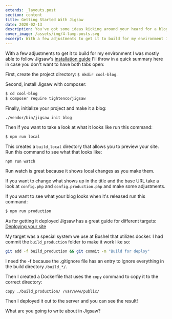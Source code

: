 ```yaml
---
extends: _layouts.post
section: content
title: Getting Started With Jigsaw
date: 2020-02-13
description: You've got some ideas kicking around your heard for a blog. You know how to use Laravel pretty well and want to get to writing things down now! Jigsaw the Laravel based static site generator may be just what you need.
cover_image: /assets/img/4-lamp-posts.svg
excerpt: With a few adjustments to get it to build for my environment I was mostly able to follow Jigsaw's installation guide.
---
```


With a few adjustments to get it to build for my environment I was mostly able to follow Jigsaw's [installation guide](https://jigsaw.tighten.co/docs/installation/) I'll throw in a quick summary here in case you don't want to have both tabs open:

First, create the project directory: `$ mkdir cool-blog`.

Second, install Jigsaw with composer:
```bash
$ cd cool-blog
$ composer require tightenco/jigsaw
```

Finally, initialize your project and make it a blog:
```
./vendor/bin/jigsaw init blog
```

Then if you want to take a look at what it looks like run this command:
```bash
$ npm run local
```

This creates a `build_local` directory that allows you to preview your site. Run this command to see what that looks like:
```bash
npm run watch
```
Run watch is great because it shows local changes as you make them.

If you want to change what shows up in the title and the base URL take a look at `config.php` and `config.production.php` and make some adjustments. 

If you want to see what your blog looks when it's released run this command:
```bash
$ npm run production
```

As for getting it deployed Jigsaw has a great guide for different targets:
[Deploying your site](https://jigsaw.tighten.co/docs/deploying-your-site/)

My target was a special system we use at Bushel that utilizes docker. I had commit the `build_production` folder to make it work like so:

```bash
git add -f build_production && git commit -m "Build for deploy"
```

I need the -f because the .gitignore file has an entry to ignore everything in the build directory `/build_*/`.

Then I created a Dockerfile that uses the `copy` command to copy it to the correct directory:
```
copy ./build_production/ /var/www/public/
```

Then I deployed it out to the server and you can see the result!

What are you going to write about in Jigsaw?